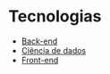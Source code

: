 # Tecnologias


- [Back-end](./back-end/README.md)
- [Ciência de dados](./data-science/README.md)
- [Front-end](./front-end/README.md)
